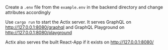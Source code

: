 Create a ```.env``` file from the ```example.env``` in the backend directory and change attributes accordingly

Use ```cargo run``` to start the Actix server. It serves GraphQL on http://127.0.0.1:8080/graphql and GraphQL Playground on http://127.0.0.1:8080/playground

Actix also serves the built React-App if it exists on http://127.0.0.1:8080/